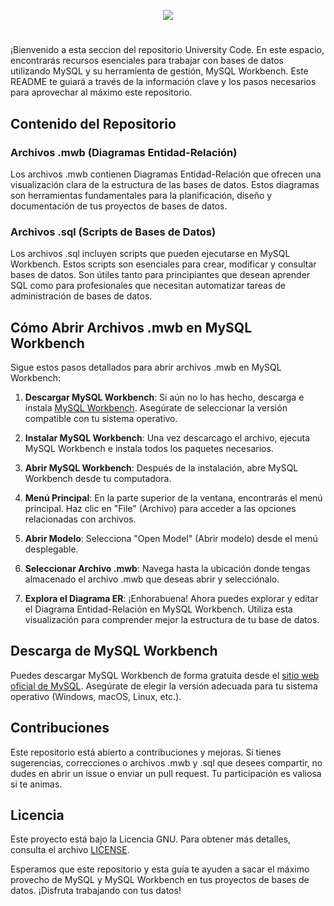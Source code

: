<p align="center">
  <img src="https://github.com/FreddMX/resource/blob/main/banner.png" />
</p>

#

¡Bienvenido a esta seccion del repositorio University Code. En este espacio, encontrarás recursos esenciales para trabajar con bases de datos utilizando MySQL y su herramienta de gestión, MySQL Workbench. Este README te guiará a través de la información clave y los pasos necesarios para aprovechar al máximo este repositorio.

## Contenido del Repositorio

### Archivos .mwb (Diagramas Entidad-Relación)

Los archivos .mwb contienen Diagramas Entidad-Relación que ofrecen una visualización clara de la estructura de las bases de datos. Estos diagramas son herramientas fundamentales para la planificación, diseño y documentación de tus proyectos de bases de datos.

### Archivos .sql (Scripts de Bases de Datos)

Los archivos .sql incluyen scripts que pueden ejecutarse en MySQL Workbench. Estos scripts son esenciales para crear, modificar y consultar bases de datos. Son útiles tanto para principiantes que desean aprender SQL como para profesionales que necesitan automatizar tareas de administración de bases de datos.

## Cómo Abrir Archivos .mwb en MySQL Workbench

Sigue estos pasos detallados para abrir archivos .mwb en MySQL Workbench:

1. **Descargar MySQL Workbench**: Si aún no lo has hecho, descarga e instala [MySQL Workbench](https://www.mysql.com/products/workbench/). Asegúrate de seleccionar la versión compatible con tu sistema operativo.

2. **Instalar MySQL Workbench**: Una vez descarcago el archivo, ejecuta MySQL Workbench e instala todos los paquetes necesarios.

3. **Abrir MySQL Workbench**: Después de la instalación, abre MySQL Workbench desde tu computadora.

4. **Menú Principal**: En la parte superior de la ventana, encontrarás el menú principal. Haz clic en "File" (Archivo) para acceder a las opciones relacionadas con archivos.

5. **Abrir Modelo**: Selecciona "Open Model" (Abrir modelo) desde el menú desplegable.

6. **Seleccionar Archivo .mwb**: Navega hasta la ubicación donde tengas almacenado el archivo .mwb que deseas abrir y selecciónalo.

7. **Explora el Diagrama ER**: ¡Enhorabuena! Ahora puedes explorar y editar el Diagrama Entidad-Relación en MySQL Workbench. Utiliza esta visualización para comprender mejor la estructura de tu base de datos.

## Descarga de MySQL Workbench

Puedes descargar MySQL Workbench de forma gratuita desde el [sitio web oficial de MySQL](https://www.mysql.com/products/workbench/). Asegúrate de elegir la versión adecuada para tu sistema operativo (Windows, macOS, Linux, etc.).

## Contribuciones

Este repositorio está abierto a contribuciones y mejoras. Si tienes sugerencias, correcciones o archivos .mwb y .sql que desees compartir, no dudes en abrir un issue o enviar un pull request. Tu participación es valiosa si te animas.

## Licencia

Este proyecto está bajo la Licencia GNU. Para obtener más detalles, consulta el archivo [LICENSE](https://github.com/FreddMX/University_Code/blob/main/LICENSE).

Esperamos que este repositorio y esta guía te ayuden a sacar el máximo provecho de MySQL y MySQL Workbench en tus proyectos de bases de datos. ¡Disfruta trabajando con tus datos!
